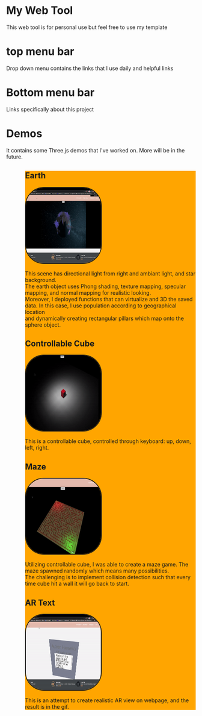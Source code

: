 <h1>My Web Tool</h1>
This web tool is for personal use but feel free to use my template
<h1>top menu bar</h1>
Drop down menu contains the links that I use daily and helpful links
<h1>Bottom menu bar</h1>
Links specifically about this project

<h1>Demos</h1>
It contains some Three.js demos that I've worked on. More will be in the future.
<div style="margin-left: 50px;
                background-color: orange;">
       <h2>Earth</h2>
              <img   style = "height:200px; width: 200px;border: solid 2px; border-radius: 50px;" 
              src="earthGif.gif" />
              <p>
              This scene has directional light from right and ambiant light, and star background.<br>
              The earth object uses Phong shading, texture mapping, specular mapping, and normal mapping for realistic looking.<br>
              Moreover, I deployed functions that can virtualize and 3D the saved data. In this case, I use population according to geographical location <br>
              and dynamically creating rectangular pillars which map onto the sphere object.
              </p>
       <h2>Controllable Cube</h2>
              <img   style = "height:200px; width: 200px;border: solid 2px; border-radius: 50px;" 
              src="controllableCube.gif" />
              <p>
              This is a controllable cube, controlled through keyboard: up, down, left, right.
              </p>
       <h2>Maze</h2>
              <img   style = "height:200px; width: 200px;border: solid 2px; border-radius: 50px;" 
              src="maze.gif" />
              <p>
              Utilizing controllable cube, I was able to create a maze game. The maze spawned randomly which means many possibilities.<br>
              The challenging is to implement collision detection such that every time cube hit a wall it will go back to start.
              </p>
       <h2>AR Text</h2>
              <img   style = "height:200px; width: 200px;border: solid 2px; border-radius: 50px;" 
              src="artext.gif" />
              <p>
              This is an attempt to create realistic AR view on webpage, and the result is in the gif.
              </p>
</div>
